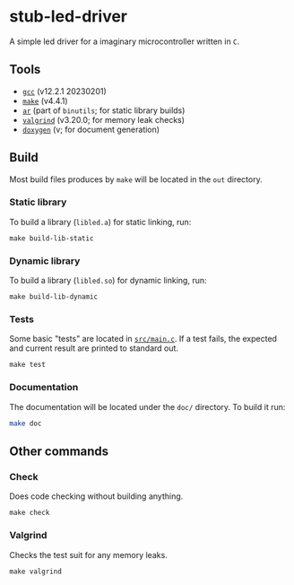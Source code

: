 # stub-led-driver

A simple led driver for a imaginary microcontroller written in `C`.

## Tools

- [`gcc`](https://gcc.gnu.org/) (v12.2.1 20230201)
- [`make`](https://www.gnu.org/software/make/) (v4.4.1)
- [`ar`](https://en.wikipedia.org/wiki/Ar_(Unix)) (part of `binutils`; for static library builds)
- [`valgrind`](https://valgrind.org/) (v3.20.0; for memory leak checks)
- [`doxygen`]() (v; for document generation)

## Build

Most build files produces by `make` will be located in the `out` directory.

### Static library

To build a library (`libled.a`) for static linking, run:

```
make build-lib-static
```

### Dynamic library

To build a library (`libled.so`) for dynamic linking, run:

```
make build-lib-dynamic
```

### Tests

Some basic "tests" are located in [`src/main.c`](src/main.c).
If a test fails, the expected and current result are printed to standard out.

```
make test
```

### Documentation

The documentation will be located under the `doc/` directory.
To build it run:

```sh
make doc
```

## Other commands

### Check

Does code checking without building anything.

```
make check
```

### Valgrind

Checks the test suit for any memory leaks.

```
make valgrind
```
